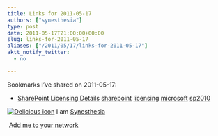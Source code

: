 ```yaml
---
title: Links for 2011-05-17
authors: ["synesthesia"]
type: post
date: 2011-05-17T21:00:00+00:00
slug: links-for-2011-05-17 
aliases: ["/2011/05/17/links-for-2011-05-17"]
aktt_notify_twitter:
  - no

---
```

Bookmarks I&#8217;ve shared on 2011-05-17:

  * [SharePoint Licensing Details][1] 
    [sharepoint][2] [licensing][3] [microsoft][4] [sp2010][5] </li> </ul> 
    
    <p class="deliciouslink">
      <a href="https://del.icio.us/synesthesia" title="See all my bookmarks on del.icio.us"><img src="https://www.synesthesia.co.uk/images/deliciousicon.jpg" alt="Delicious icon" /></a>&nbsp;I am <a href="https://del.icio.us/synesthesia" title="See all my bookmarks on del.icio.us">Synesthesia</a>
    </p>
    
    <p class="deliciouslink">
      <a href="https://del.icio.us/network?add=synesthesia" title="Add me to your del.icio.us network"><img src="https://www.synesthesia.co.uk/images/add.gif" alt="" /></a>&nbsp;<a href="https://del.icio.us/network?add=synesthesia" title="Add me to your del.icio.us network">Add me to your network</a>
    </p>

 [1]: https://sharepoint.microsoft.com/en-us/buy/Pages/Licensing-Details.aspx
 [2]: https://www.delicious.com/synesthesia/sharepoint
 [3]: https://www.delicious.com/synesthesia/licensing
 [4]: https://www.delicious.com/synesthesia/microsoft
 [5]: https://www.delicious.com/synesthesia/sp2010